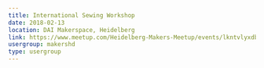 ```yaml
---
title: International Sewing Workshop
date: 2018-02-13
location: DAI Makerspace, Heidelberg
link: https://www.meetup.com/Heidelberg-Makers-Meetup/events/lkntvlyxdbrb/
usergroup: makershd
type: usergroup
---
```

